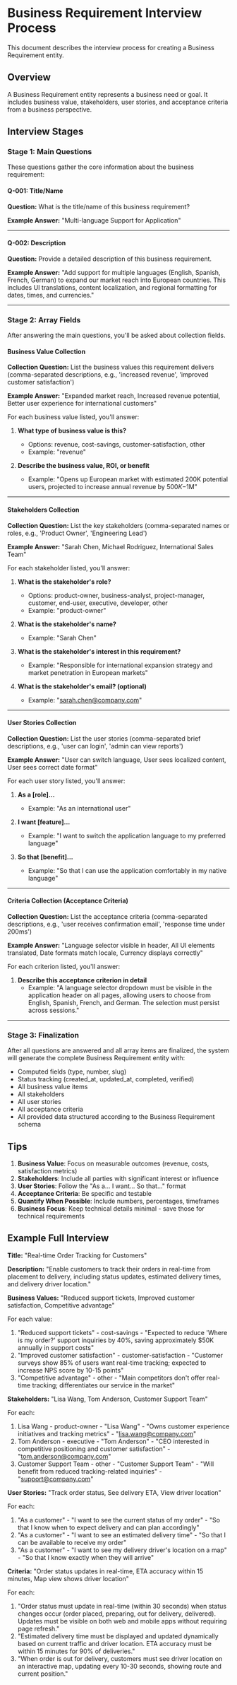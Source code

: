 # Business Requirement Interview Process

This document describes the interview process for creating a Business Requirement entity.

## Overview

A Business Requirement entity represents a business need or goal. It includes business value, stakeholders, user stories, and acceptance criteria from a business perspective.

## Interview Stages

### Stage 1: Main Questions

These questions gather the core information about the business requirement:

#### Q-001: Title/Name
**Question:** What is the title/name of this business requirement?

**Example Answer:** "Multi-language Support for Application"

---

#### Q-002: Description
**Question:** Provide a detailed description of this business requirement.

**Example Answer:** "Add support for multiple languages (English, Spanish, French, German) to expand our market reach into European countries. This includes UI translations, content localization, and regional formatting for dates, times, and currencies."

---

### Stage 2: Array Fields

After answering the main questions, you'll be asked about collection fields.

#### Business Value Collection

**Collection Question:** List the business values this requirement delivers (comma-separated descriptions, e.g., 'increased revenue', 'improved customer satisfaction')

**Example Answer:** "Expanded market reach, Increased revenue potential, Better user experience for international customers"

For each business value listed, you'll answer:

1. **What type of business value is this?**
   - Options: revenue, cost-savings, customer-satisfaction, other
   - Example: "revenue"

2. **Describe the business value, ROI, or benefit**
   - Example: "Opens up European market with estimated 200K potential users, projected to increase annual revenue by $500K-$1M"

---

#### Stakeholders Collection

**Collection Question:** List the key stakeholders (comma-separated names or roles, e.g., 'Product Owner', 'Engineering Lead')

**Example Answer:** "Sarah Chen, Michael Rodriguez, International Sales Team"

For each stakeholder listed, you'll answer:

1. **What is the stakeholder's role?**
   - Options: product-owner, business-analyst, project-manager, customer, end-user, executive, developer, other
   - Example: "product-owner"

2. **What is the stakeholder's name?**
   - Example: "Sarah Chen"

3. **What is the stakeholder's interest in this requirement?**
   - Example: "Responsible for international expansion strategy and market penetration in European markets"

4. **What is the stakeholder's email? (optional)**
   - Example: "sarah.chen@company.com"

---

#### User Stories Collection

**Collection Question:** List the user stories (comma-separated brief descriptions, e.g., 'user can login', 'admin can view reports')

**Example Answer:** "User can switch language, User sees localized content, User sees correct date format"

For each user story listed, you'll answer:

1. **As a [role]...**
   - Example: "As an international user"

2. **I want [feature]...**
   - Example: "I want to switch the application language to my preferred language"

3. **So that [benefit]...**
   - Example: "So that I can use the application comfortably in my native language"

---

#### Criteria Collection (Acceptance Criteria)

**Collection Question:** List the acceptance criteria (comma-separated descriptions, e.g., 'user receives confirmation email', 'response time under 200ms')

**Example Answer:** "Language selector visible in header, All UI elements translated, Date formats match locale, Currency displays correctly"

For each criterion listed, you'll answer:

1. **Describe this acceptance criterion in detail**
   - Example: "A language selector dropdown must be visible in the application header on all pages, allowing users to choose from English, Spanish, French, and German. The selection must persist across sessions."

---

### Stage 3: Finalization

After all questions are answered and all array items are finalized, the system will generate the complete Business Requirement entity with:
- Computed fields (type, number, slug)
- Status tracking (created_at, updated_at, completed, verified)
- All business value items
- All stakeholders
- All user stories
- All acceptance criteria
- All provided data structured according to the Business Requirement schema

## Tips

1. **Business Value**: Focus on measurable outcomes (revenue, costs, satisfaction metrics)
2. **Stakeholders**: Include all parties with significant interest or influence
3. **User Stories**: Follow the "As a... I want... So that..." format
4. **Acceptance Criteria**: Be specific and testable
5. **Quantify When Possible**: Include numbers, percentages, timeframes
6. **Business Focus**: Keep technical details minimal - save those for technical requirements

## Example Full Interview

**Title:** "Real-time Order Tracking for Customers"

**Description:** "Enable customers to track their orders in real-time from placement to delivery, including status updates, estimated delivery times, and delivery driver location."

**Business Values:** "Reduced support tickets, Improved customer satisfaction, Competitive advantage"

For each value:
1. "Reduced support tickets" - cost-savings - "Expected to reduce 'Where is my order?' support inquiries by 40%, saving approximately $50K annually in support costs"
2. "Improved customer satisfaction" - customer-satisfaction - "Customer surveys show 85% of users want real-time tracking; expected to increase NPS score by 10-15 points"
3. "Competitive advantage" - other - "Main competitors don't offer real-time tracking; differentiates our service in the market"

**Stakeholders:** "Lisa Wang, Tom Anderson, Customer Support Team"

For each:
1. Lisa Wang - product-owner - "Lisa Wang" - "Owns customer experience initiatives and tracking metrics" - "lisa.wang@company.com"
2. Tom Anderson - executive - "Tom Anderson" - "CEO interested in competitive positioning and customer satisfaction" - "tom.anderson@company.com"
3. Customer Support Team - other - "Customer Support Team" - "Will benefit from reduced tracking-related inquiries" - "support@company.com"

**User Stories:** "Track order status, See delivery ETA, View driver location"

For each:
1. "As a customer" - "I want to see the current status of my order" - "So that I know when to expect delivery and can plan accordingly"
2. "As a customer" - "I want to see an estimated delivery time" - "So that I can be available to receive my order"
3. "As a customer" - "I want to see my delivery driver's location on a map" - "So that I know exactly when they will arrive"

**Criteria:** "Order status updates in real-time, ETA accuracy within 15 minutes, Map view shows driver location"

For each:
1. "Order status must update in real-time (within 30 seconds) when status changes occur (order placed, preparing, out for delivery, delivered). Updates must be visible on both web and mobile apps without requiring page refresh."
2. "Estimated delivery time must be displayed and updated dynamically based on current traffic and driver location. ETA accuracy must be within 15 minutes for 90% of deliveries."
3. "When order is out for delivery, customers must see driver location on an interactive map, updating every 10-30 seconds, showing route and current position."
